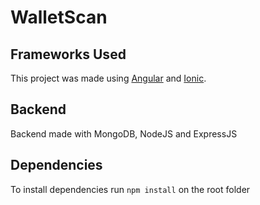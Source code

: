 # WalletScan

## Frameworks Used

This project was made using [Angular]("https://github.com/angular/angular") and [Ionic]("https://github.com/ionic-team/ionic-framework").

## Backend

Backend made with MongoDB, NodeJS and ExpressJS

## Dependencies

To install dependencies run `npm install` on the root folder
